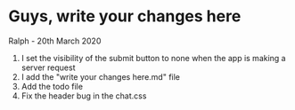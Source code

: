 # Guys, write your changes here

Ralph - 20th March 2020
1. I set the visibility of the submit button to none when the app is making a server request
2. I add the "write your changes here.md" file
3. Add the todo file
4. Fix the header bug in the chat.css